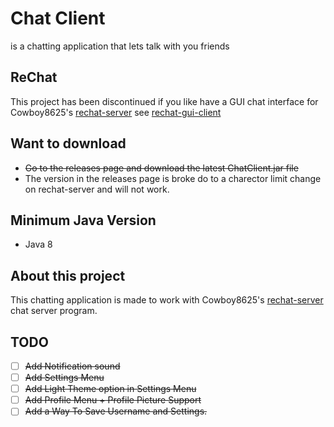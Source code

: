 # Chat Client

is a chatting application that lets talk with you friends

## ReChat
This project has been discontinued if you like have a GUI chat interface for Cowboy8625's [rechat-server](https://github.com/cowboy8625/rechat-server) see [rechat-gui-client](https://github.com/cowboy8625/rechat-gui-client)

## Want to download
* ~~Go to the releases page and download the latest ChatClient.jar file~~
* The version in the releases page is broke do to a charector limit change on rechat-server and will not work.

## Minimum Java Version
* Java 8

## About this project
This chatting application is made to work with Cowboy8625's [rechat-server](https://github.com/cowboy8625/rechat-server) chat server program.

## TODO
- [ ] ~~Add Notification sound~~
- [ ] ~~Add Settings Menu~~
- [ ] ~~Add Light Theme option in Settings Menu~~
- [ ] ~~Add Profile Menu + Profile Picture Support~~
- [ ] ~~Add a Way To Save Username and Settings.~~
